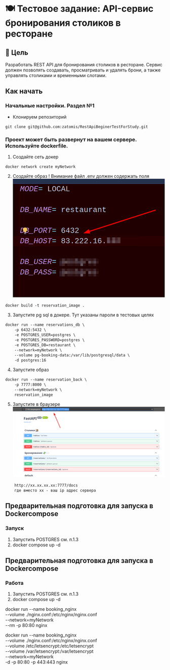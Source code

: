 # 🍽️ Тестовое задание: API-сервис бронирования столиков в ресторане

## 📌 Цель
Разработать REST API для бронирования столиков в ресторане. Сервис должен позволять создавать, просматривать и удалять брони, а также управлять столиками и временными слотами.

## Как начать
### Начальные настройки. Раздел №1
* Клонируем репозиторий
```commandline
git clone git@github.com:zatomis/RestApiBeginerTestForStudy.git
```

### Проект может быть развернут на вашем сервере. Используйте dockerfile.
1. Создайте сеть докер
```commandline
docker network create myNetwork
```

2. Создайте образ ! Внимание файл .env должен содержать поля 
![img.png](img.png)
```commandline
docker build -t reservation_image .
```

3. Запустите pg sql в докере. Тут указаны пароли в тестовых целях
```commandline
docker run --name reservations_db \
    -p 6432:5432 \
    -e POSTGRES_USER=postgres \
    -e POSTGRES_PASSWORD=postgres \
    -e POSTGRES_DB=restaurant \
    --network=myNetwork \
    --volume pg-booking-data:/var/lib/postgresql/data \
    -d postgres:16
```

4. Запустите образ
```commandline
docker run --name reservation_back \
    -p 7777:8000 \
    --network=myNetwork \
    reservation_image
```

5. Запустите в браузере 
![img_1.png](img_1.png)
```commandline
    http://хх.хх.хх.хх:7777/docs
    где вместо хх - ваш ip адрес сервера
```

## Предварительная подготовка для запуска в Dockercompose

### Запуск

1. Запустить POSTGRES см. п.1.3 
2. docker compose up -d

## Предварительная подготовка для запуска в Dockercompose

### Работа

1. Запустить POSTGRES см. п.1.3 
2. docker compose up -d




[//]: # ( это локально)
docker run --name booking_nginx \
    --volume ./nginx.conf:/etc/nginx/nginx.conf \
    --network=myNetwork \
    --rm -p 80:80 nginx 

[//]: # ( это на сервере + прокинуть папку с сертификатом)
docker run --name booking_nginx \
    --volume ./nginx.conf:/etc/nginx/nginx.conf \
    --volume /etc/letsencrypt:/etc/letsencrypt \
    --volume /var/letsencrypt:/var/letsencrypt \
    --network=myNetwork \
    -d -p 80:80 -p 443:443 nginx 

